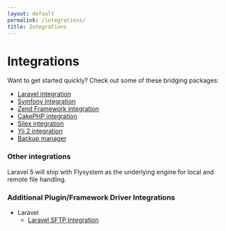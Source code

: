 ```yaml
---
layout: default
permalink: /integrations/
title: Integrations
---
```


# Integrations

Want to get started quickly? Check out some of these bridging packages:

* [Laravel integration](https://github.com/GrahamCampbell/Laravel-Flysystem)
* [Symfony integration](https://github.com/1up-lab/OneupFlysystemBundle)
* [Zend Framework integration](https://github.com/bushbaby/BsbFlysystem)
* [CakePHP integration](https://github.com/WyriHaximus/FlyPie)
* [Silex integration](https://github.com/WyriHaximus/SliFly)
* [Yii 2 integration](https://github.com/creocoder/yii2-flysystem)
* [Backup manager](https://github.com/backup-manager/backup-manager)

### Other integrations

Laravel 5 will ship with Flysystem as the underlying engine for local and remote file handling.

### Additional Plugin/Framework Driver Integrations
 
 * Laravel
   * [Laravel SFTP Integration](https://github.com/ragingdave/flysystem-sftp-laravel)
